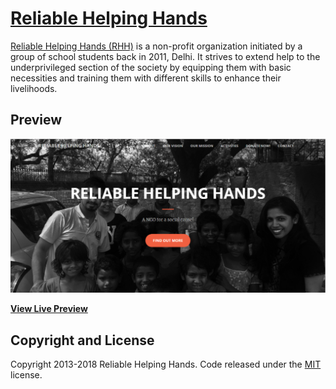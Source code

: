 # [Reliable Helping Hands](https://amanovishnu.github.io/Reliable-Helping-Hands/index.html)
[Reliable Helping Hands (RHH)](https://amanovishnu.github.io/Reliable-Helping-Hands/index.html) is a non-profit organization initiated by a group of school students back in 2011, Delhi. It strives to extend help to the underprivileged section of the society by equipping them with basic necessities and training them with different skills to enhance their livelihoods.
## Preview

[![Creative Preview](https://github.com/amanovishnu/Reliable-Helping-Hands/blob/master/img/portfolio/preview/Preview%20Image.PNG)](https://amanovishnu.github.io/Reliable-Helping-Hands/index.html)

**[View Live Preview](https://amanovishnu.github.io/Reliable-Helping-Hands/index.html)**

## Copyright and License

Copyright 2013-2018 Reliable Helping Hands. Code released under the [MIT](https://github.com/amanovishnu/Reliable-Helping-Hands/blob/master/LICENSE) license.
